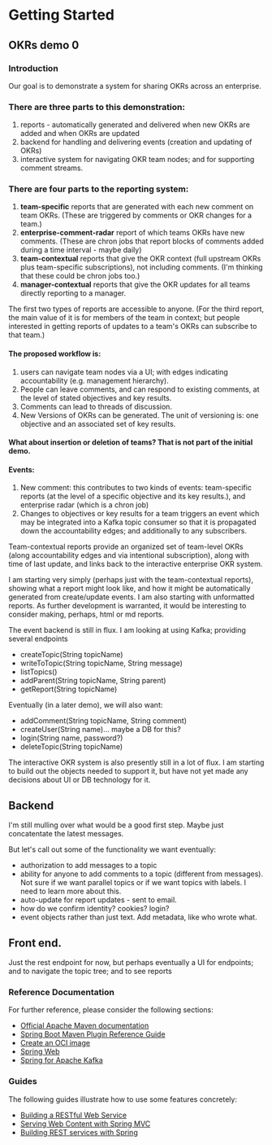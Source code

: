 # Getting Started

## OKRs demo 0

### Introduction
Our goal is to demonstrate a system for sharing OKRs across an enterprise.



### There are three parts to this demonstration:
1. reports - automatically generated and delivered when new OKRs are added and when OKRs are updated
2. backend for handling and delivering events (creation and updating of OKRs)
3. interactive system for navigating OKR team nodes; and for supporting comment streams.

### There are four parts to the reporting system:
1. **team-specific** reports that are generated with each new comment on team OKRs.  (These are triggered by comments or OKR changes for a team.)
2. **enterprise-comment-radar** report of which teams OKRs have new comments. (These are chron jobs that report blocks of comments added during a time interval - maybe daily)
3. **team-contextual** reports that give the OKR context (full upstream OKRs plus team-specific subscriptions), not including comments. (I'm thinking that these could be chron jobs too.)
4. **manager-contextual** reports that give the OKR updates for all teams directly reporting to a manager.

The first two types of reports are accessible to anyone.  (For the third report, the main value of it is for members of the team in context; but people interested in getting reports of updates to a team's OKRs can subscribe to that team.)

#### The proposed workflow is:
1. users can navigate team nodes via a UI; with edges indicating accountability (e.g. management hierarchy). 
2. People can leave comments, and can respond to existing comments, at the level of stated objectives and key results.
3. Comments can lead to threads of discussion.
4. New Versions of OKRs can be generated.  The unit of versioning is: one objective and an associated set of key results.

#### What about insertion or deletion of teams?  That is not part of the initial demo.

#### Events:
1. New comment:  this contributes to two kinds of events: team-specific reports (at the level of a specific objective and its key results.), and enterprise radar (which is a chron job)
2. Changes to objectives or key results for a team triggers an event which may be integrated into a Kafka topic consumer so that it is propagated down the 
accountability edges; and additionally to any subscribers.  

Team-contextual reports provide an organized set of team-level OKRs (along accountability edges and via intentional subscription), along with time of last update, and links back to the interactive enterprise 
OKR system.

I am starting very simply (perhaps just with the team-contextual reports), showing what a report might look like, and how it might be automatically
generated from create/update events.  I am also starting with unformatted reports.  As further development is warranted, it 
would be interesting to consider making, perhaps, html or md reports.


The event backend is still in flux.  I am looking at using Kafka; providing several endpoints
* createTopic(String topicName)
* writeToTopic(String topicName, String message)  
* listTopics()
* addParent(String topicName, String parent)
* getReport(String topicName)

Eventually (in a later demo), we will also want:
* addComment(String topicName, String comment)
* createUser(String name)... maybe a DB for this?
* login(String name, password?)  
* deleteTopic(String topicName)

The interactive OKR system is also presently still in a lot of flux.  I am starting to build out the 
objects needed to support it, but have not yet made any decisions about UI or DB technology for it.

## Backend
I'm still mulling over what would be a good first step.
Maybe just concatentate the latest messages.

But let's call out some of the functionality we want eventually:
* authorization to add messages to a topic
* ability for anyone to add comments to a topic (different from messages). Not sure if we want parallel topics or if we want topics with labels.  I need to learn more about this.
* auto-update for report updates - sent to email.
* how do we confirm identity?  cookies?  login?
* event objects rather than just text.  Add metadata, like who wrote what.

## Front end.
Just the rest endpoint for now, but perhaps eventually a UI for endpoints; and to navigate the topic tree; and to see reports


### Reference Documentation

For further reference, please consider the following sections:

* [Official Apache Maven documentation](https://maven.apache.org/guides/index.html)
* [Spring Boot Maven Plugin Reference Guide](https://docs.spring.io/spring-boot/docs/2.6.6/maven-plugin/reference/html/)
* [Create an OCI image](https://docs.spring.io/spring-boot/docs/2.6.6/maven-plugin/reference/html/#build-image)
* [Spring Web](https://docs.spring.io/spring-boot/docs/2.6.6/reference/htmlsingle/#boot-features-developing-web-applications)
* [Spring for Apache Kafka](https://docs.spring.io/spring-boot/docs/2.6.6/reference/htmlsingle/#boot-features-kafka)

### Guides

The following guides illustrate how to use some features concretely:

* [Building a RESTful Web Service](https://spring.io/guides/gs/rest-service/)
* [Serving Web Content with Spring MVC](https://spring.io/guides/gs/serving-web-content/)
* [Building REST services with Spring](https://spring.io/guides/tutorials/bookmarks/)

